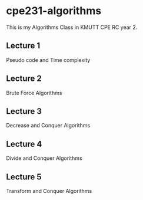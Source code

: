 # cpe231-algorithms
This is my Algorithms Class in KMUTT CPE RC year 2. 


## Lecture 1
Pseudo code and Time complexity

## Lecture 2
Brute Force Algorithms

## Lecture 3
Decrease and Conquer Algorithms

## Lecture 4
Divide and Conquer Algorithms

## Lecture 5
Transform and Conquer Algorithms

